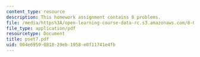 ```yaml
---
content_type: resource
description: This homework assignment contains 8 problems.
file: /media/https%3A/open-learning-course-data-rc.s3.amazonaws.com/8-022-physics-ii-electricity-and-magnetism-fall-2004/004e6959081829eb1958e0f11741e4fb_pset7.pdf
file_type: application/pdf
resourcetype: Document
title: pset7.pdf
uid: 004e6959-0818-29eb-1958-e0f11741e4fb
---
```

